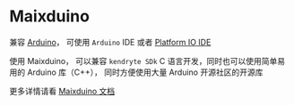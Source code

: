 Maixduino
==========


兼容 [Arduino](https://www.arduino.cc/)， 可使用 `Arduino` IDE 或者 [Platform IO IDE](https://platformio.org/)

使用 Maixduino， 可以兼容 `kendryte SDk` C 语言开发，同时也可以使用简单易用的 Arduino 库（C++）， 同时方便使用大量 Arduino 开源社区的开源库

更多详情请看 [Maixduino 文档](https://maixduino.sipeed.com)


